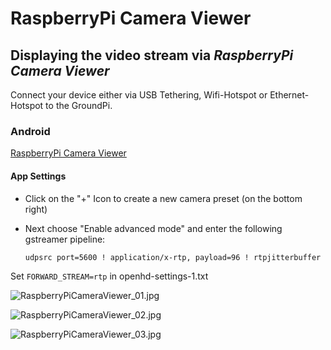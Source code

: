 # RaspberryPi Camera Viewer

## Displaying the video stream via _**RaspberryPi Camera Viewer**_

Connect your device either via USB Tethering, Wifi-Hotspot or Ethernet-Hotspot to the GroundPi.

### Android

[RaspberryPi Camera Viewer](https://play.google.com/store/apps/details?id=pl.effisoft.rpicamviewer2&hl=de)

#### App Settings

* Click on the "+" Icon to create a new camera preset \(on the bottom right\)
* Next choose "Enable advanced mode" and enter the following gstreamer pipeline:

  ```bash
  udpsrc port=5600 ! application/x-rtp, payload=96 ! rtpjitterbuffer ! rtph264depay ! avdec_h264 ! autovideosink sync=false
  ```

Set `FORWARD_STREAM=rtp` in openhd-settings-1.txt

![RaspberryPiCameraViewer\_01.jpg](/img/assets/RaspberryPiCameraViewer_01.jpg)

![RaspberryPiCameraViewer\_02.jpg](/img/assets/RaspberryPiCameraViewer_02.jpg)

![RaspberryPiCameraViewer\_03.jpg](/img/assets/RaspberryPiCameraViewer_03.jpg)